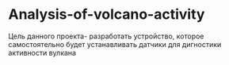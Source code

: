 # Analysis-of-volcano-activity
Цель данного проекта- разработать устройство, которое самостоятельно будет устанавливать датчики для дигностики активности вулкана
